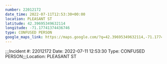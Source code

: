 ```yaml
---
number: 22012172
date_time: 2022-07-11T12:53:30+00:00
location: PLEASANT ST
latitude: 42.39695349632114
longitude: -71.17741374436746
type: CONFUSED PERSON
google_maps_link: https://maps.google.com/?q=42.39695349632114,-71.17741374436746
---
```


;;;Incident #: 22012172  Date: 2022-07-11 12:53:30   Type: CONFUSED PERSON;;;Location: PLEASANT ST
